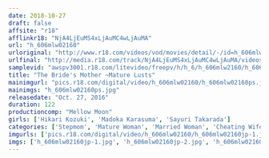 ```yaml
---
date: 2018-10-27
draft: false
affsite: "r18"
afflinkr18: "NjA4LjEuMS4xLjAuMC4wLjAuMA"
url: "h_606mlw02160"
urloriginal: "http://www.r18.com/videos/vod/movies/detail/-/id=h_606mlw02160"
urlfinal: "http://media.r18.com/track/NjA4LjEuMS4xLjAuMC4wLjAuMA/videos/vod/movies/detail/-/id=h_606mlw02160"
samplevid: "awspv3001.r18.com/litevideo/freepv/h/h_6/h_606mlw2160/h_606mlw2160_dmb_w.mp4"
title: "The Bride's Mother ~Mature Lusts"
mainimgurl: "pics.r18.com/digital/video/h_606mlw02160/h_606mlw02160ps.jpg"
mainimgs: "h_606mlw02160ps.jpg"
releasedate: "Oct. 27, 2016"
duration: 122
productioncomp: "Mellow Moon"
girls: ['Hikari Kozuki', 'Madoka Karasuma', 'Sayuri Takarada']
categories: ['Stepmom', 'Mature Woman', 'Married Woman', 'Cheating Wife', 'Drama', 'Creampie', 'Hi-Def']
imgurls: ['pics.r18.com/digital/video/h_606mlw02160/h_606mlw02160jp-1.jpg', 'pics.r18.com/digital/video/h_606mlw02160/h_606mlw02160jp-2.jpg', 'pics.r18.com/digital/video/h_606mlw02160/h_606mlw02160jp-3.jpg', 'pics.r18.com/digital/video/h_606mlw02160/h_606mlw02160jp-4.jpg', 'pics.r18.com/digital/video/h_606mlw02160/h_606mlw02160jp-5.jpg', 'pics.r18.com/digital/video/h_606mlw02160/h_606mlw02160jp-6.jpg', 'pics.r18.com/digital/video/h_606mlw02160/h_606mlw02160jp-7.jpg', 'pics.r18.com/digital/video/h_606mlw02160/h_606mlw02160jp-8.jpg', 'pics.r18.com/digital/video/h_606mlw02160/h_606mlw02160jp-9.jpg', 'pics.r18.com/digital/video/h_606mlw02160/h_606mlw02160jp-10.jpg', 'pics.r18.com/digital/video/h_606mlw02160/h_606mlw02160jp-11.jpg', 'pics.r18.com/digital/video/h_606mlw02160/h_606mlw02160jp-12.jpg', 'pics.r18.com/digital/video/h_606mlw02160/h_606mlw02160jp-13.jpg', 'pics.r18.com/digital/video/h_606mlw02160/h_606mlw02160jp-14.jpg', 'pics.r18.com/digital/video/h_606mlw02160/h_606mlw02160jp-15.jpg', 'pics.r18.com/digital/video/h_606mlw02160/h_606mlw02160jp-16.jpg', 'pics.r18.com/digital/video/h_606mlw02160/h_606mlw02160jp-17.jpg', 'pics.r18.com/digital/video/h_606mlw02160/h_606mlw02160jp-18.jpg', 'pics.r18.com/digital/video/h_606mlw02160/h_606mlw02160jp-19.jpg', 'pics.r18.com/digital/video/h_606mlw02160/h_606mlw02160jp-20.jpg']
imgs: ['h_606mlw02160jp-1.jpg', 'h_606mlw02160jp-2.jpg', 'h_606mlw02160jp-3.jpg', 'h_606mlw02160jp-4.jpg', 'h_606mlw02160jp-5.jpg', 'h_606mlw02160jp-6.jpg', 'h_606mlw02160jp-7.jpg', 'h_606mlw02160jp-8.jpg', 'h_606mlw02160jp-9.jpg', 'h_606mlw02160jp-10.jpg', 'h_606mlw02160jp-11.jpg', 'h_606mlw02160jp-12.jpg', 'h_606mlw02160jp-13.jpg', 'h_606mlw02160jp-14.jpg', 'h_606mlw02160jp-15.jpg', 'h_606mlw02160jp-16.jpg', 'h_606mlw02160jp-17.jpg', 'h_606mlw02160jp-18.jpg', 'h_606mlw02160jp-19.jpg', 'h_606mlw02160jp-20.jpg']
---
```

